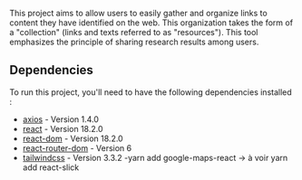 This project aims to allow users to easily gather and organize links to content they have identified on the web. This organization takes the form of a "collection" (links and texts referred to as "resources"). This tool emphasizes the principle of sharing research results among users.

## Dependencies

To run this project, you'll need to have the following dependencies installed :

- [axios](https://www.npmjs.com/package/axios) - Version 1.4.0
- [react](https://reactjs.org/) - Version 18.2.0
- [react-dom](https://reactjs.org/docs/react-dom.html) - Version 18.2.0
- [react-router-dom](https://reactrouter.com/web/guides/quick-start) - Version 6
- [tailwindcss](https://tailwindcss.com/) - Version 3.3.2
-yarn add google-maps-react -> à voir
yarn add react-slick

